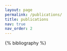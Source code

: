 ```yaml
---
layout: page
permalink: /publications/
title: publications
nav: true
nav_order: 2
---
```

<!-- _pages/publications.md -->
<div class="publications">

{% bibliography %}


</div>
